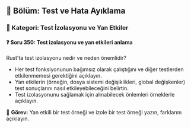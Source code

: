 ## 📘 Bölüm: Test ve Hata Ayıklama
### 🔹 Kategori: Test İzolasyonu ve Yan Etkiler
#### ❓ Soru 350: Test izolasyonu ve yan etkileri anlama

Rust'ta test izolasyonu nedir ve neden önemlidir?

- Her test fonksiyonunun bağımsız olarak çalıştığını ve diğer testlerden etkilenmemesi gerektiğini açıklayın.
- Yan etkilerin (örneğin, dosya sistemi değişiklikleri, global değişkenler) test sonuçlarını nasıl etkileyebileceğini belirtin.
- Test izolasyonunu sağlamak için alınabilecek önlemleri örneklerle açıklayın.

🔧 **Görev:** Yan etkili bir test örneği ve izole bir test örneği yazın, farklarını açıklayın.
